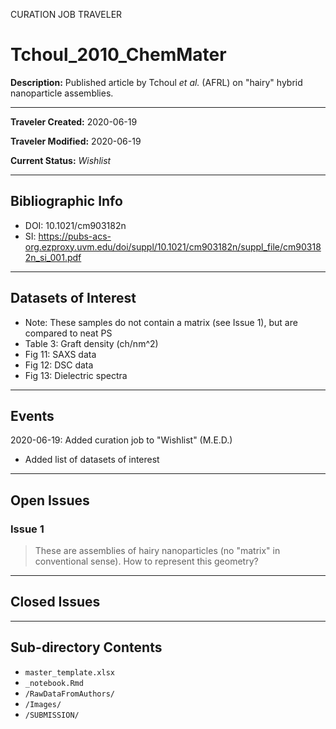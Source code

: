 CURATION JOB TRAVELER

# Tchoul_2010_ChemMater

**Description:** Published article by Tchoul *et al.* (AFRL) on "hairy" hybrid nanoparticle assemblies.

---

**Traveler Created:** 2020-06-19

**Traveler Modified:** 2020-06-19

**Current Status:** *Wishlist*

---

## Bibliographic Info

* DOI: 10.1021/cm903182n
* SI: https://pubs-acs-org.ezproxy.uvm.edu/doi/suppl/10.1021/cm903182n/suppl_file/cm903182n_si_001.pdf

---

## Datasets of Interest

* Note: These samples do not contain a matrix (see Issue 1), but are compared to neat PS
* Table 3: Graft density (ch/nm^2)
* Fig 11: SAXS data
* Fig 12: DSC data
* Fig 13: Dielectric spectra


---

## Events

2020-06-19: Added curation job to "Wishlist" (M.E.D.)
* Added list of datasets of interest




---

## Open Issues

### Issue 1

> These are assemblies of hairy nanoparticles (no "matrix" in conventional sense). How to represent this geometry?

---

## Closed Issues



---

## Sub-directory Contents

* `master_template.xlsx`
* `_notebook.Rmd`
* `/RawDataFromAuthors/`
* `/Images/`
* `/SUBMISSION/`
